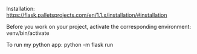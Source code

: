 Installation:
    https://flask.palletsprojects.com/en/1.1.x/installation/#installation

Before you work on your project, activate the corresponding environment:
    venv/bin/activate

To run my python app:
    python -m flask run
